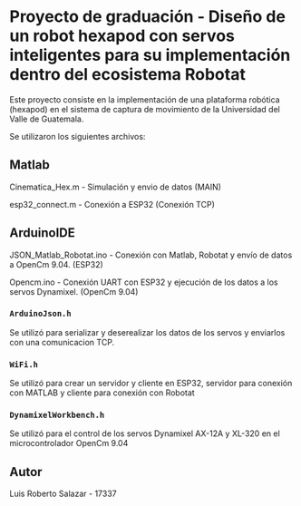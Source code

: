 # Proyecto de graduación - Diseño de un robot hexapod con servos inteligentes para su implementación dentro del ecosistema Robotat

Este proyecto consiste en la implementación de una plataforma robótica (hexapod) en el sistema de captura de movimiento de la Universidad del Valle de Guatemala.

Se utilizaron los siguientes archivos:

## Matlab

Cinematica_Hex.m - Simulación y envio de datos (MAIN)

esp32_connect.m - Conexión a ESP32 (Conexión TCP)

## ArduinoIDE

JSON_Matlab_Robotat.ino - Conexión con Matlab, Robotat y envío de datos a OpenCm 9.04. (ESP32)

Opencm.ino - Conexión UART con ESP32 y ejecución de los datos a los servos Dynamixel. (OpenCm 9.04)

### `ArduinoJson.h`

Se utilizó para serializar y deserealizar los datos de los servos y enviarlos con una comunicacion TCP.

### `WiFi.h`

Se utilizó para crear un servidor y cliente en ESP32, servidor para conexión con MATLAB y cliente para conexión con Robotat

### `DynamixelWorkbench.h`

Se utilizó para el control de los servos Dynamixel AX-12A y XL-320 en el microcontrolador OpenCm 9.04

## Autor

Luis Roberto Salazar - 17337
